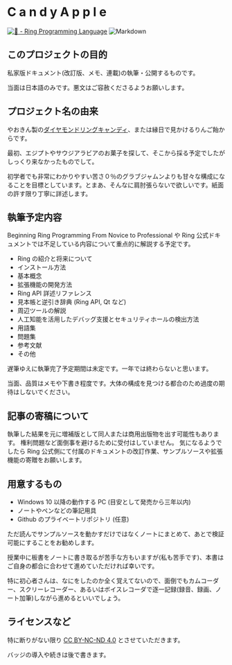 # C a n d y  A p p l e
[![💎 - Ring Programming Language](https://img.shields.io/badge/💎-Ring_Programming_Language-2ea44f)](https://ring-lang.github.io/)
![Markdown](https://img.shields.io/badge/markdown-%23000000.svg?style=for-the-badge&logo=markdown&logoColor=white)

## このプロジェクトの目的
私家版ドキュメント(改訂版、メモ、連載)の執筆・公開するものです。

当面は日本語のみです。悪文はご容赦くださるようお願いします。

## プロジェクト名の由来
やおきん製の[ダイヤモンドリングキャンディ](http://www.yaokin.com/products_search/candy/item_M24124)、または縁日で見かけるりんご飴からです。

最初、エジプトやサウジアラビアのお菓子を探して、そこから採る予定でしたがしっくり来なかったものでして。

初学者でも非常にわかりやすい苦さ０％のグラブジャムンよりも甘々な構成になることを目標としています。とまあ、そんなに肩肘張らないで欲しいです。紙面の許す限り丁寧に詳述します。

## 執筆予定内容
Beginning Ring Programming From Novice to Professional や Ring 公式ドキュメントでは不足している内容について重点的に解説する予定です。

 * Ring の紹介と将来について
 * インストール方法
 * 基本概念
 * 拡張機能の開発方法
 * Ring API 詳述リファレンス
 * 見本帳と逆引き辞典 (Ring API, Qt など)
 * 周辺ツールの解説
 * 人工知能を活用したデバッグ支援とセキュリティホールの検出方法
 * 用語集
 * 問題集
 * 参考文献
 * その他

遅筆ゆえに執筆完了予定期間は未定です。一年では終わらないと思います。

当面、品質はメモや下書き程度です。大体の構成を見つける都合のため過度の期待はしないでください。

## 記事の寄稿について
執筆した結果を元に増補版として同人または商用出版物を出す可能性もあります。
権利問題など面倒事を避けるために受付はしていません。
気になるようでしたら Ring 公式側にて付属のドキュメントの改訂作業、サンプルソースや拡張機能の寄贈をお願いします。

## 用意するもの
 * Windows 10 以降の動作する PC (目安として発売から三年以内)
 * ノートやペンなどの筆記用具
 * Github のプライベートリポジトリ (任意)

ただ読んでサンプルソースを動かすだけではなくノートにまとめて、あとで検証可能にすることをお勧めします。

授業中に板書をノートに書き取るが苦手な方もいますが(私も苦手です)、本書はご自身の都合に合わせて進めていただければ幸いです。

特に初心者さんは、なにをしたのか全く覚えてないので、面倒でもカムコーダー、スクリーレコーダー、あるいはボイスレコーダで逐一記録(録音、録画、ノート加筆)しながら進めるといいでしょう。

## ライセンスなど
特に断りがない限り [CC BY-NC-ND 4.0](https://creativecommons.org/licenses/by-nc-nd/4.0/deed.ja) とさせていただきます。

バッジの導入や続きは後で書きます。
